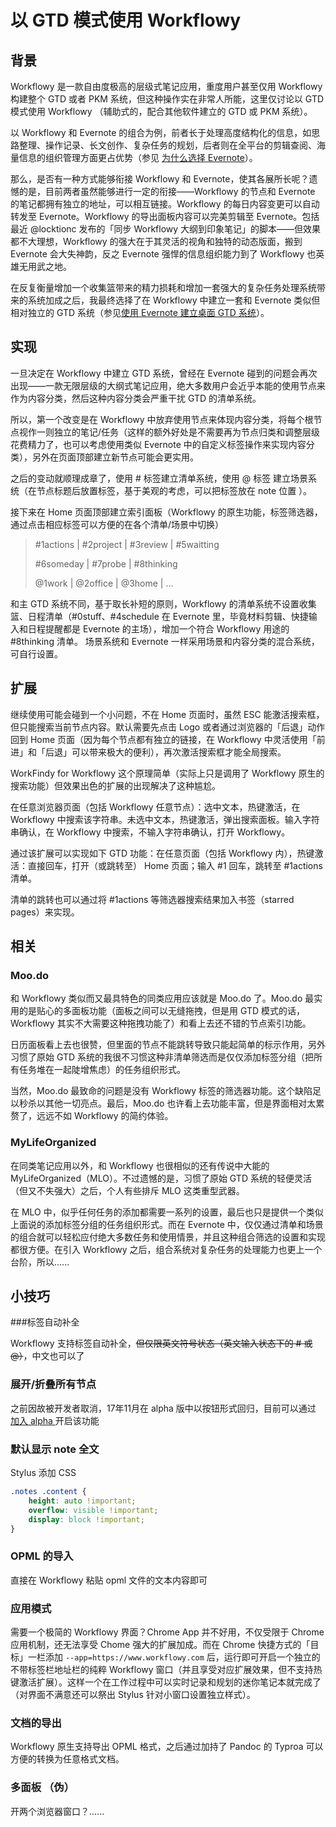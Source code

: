 # 以 GTD 模式使用 Workflowy

## 背景

Workflowy 是一款自由度极高的层级式笔记应用，重度用户甚至仅用 Workflowy 构建整个 GTD 或者 PKM 系统，但这种操作实在非常人所能，这里仅讨论以 GTD 模式使用 Workflowy （辅助式的，配合其他软件建立的 GTD 或 PKM 系统）。

以 Workflowy 和 Evernote 的组合为例，前者长于处理高度结构化的信息，如思路整理、操作记录、长文创作、复杂任务的规划，后者则在全平台的剪辑查阅、海量信息的组织管理方面更占优势（参见 [为什么选择 Evernote](https://cloudlet.info/t/366)）。

那么，是否有一种方式能够衔接 Workflowy 和 Evernote，使其各展所长呢？遗憾的是，目前两者虽然能够进行一定的衔接——Workflowy 的节点和 Evernote 的笔记都拥有独立的地址，可以相互链接。Workflowy 的每日内容变更可以自动转发至 Evernote。Workflowy 的导出面板内容可以完美剪辑至 Evernote。包括最近 @locktionc 发布的「同步 Workflowy 大纲到印象笔记」的脚本——但效果都不大理想，Workflowy 的强大在于其灵活的视角和独特的动态版面，搬到 Evernote 会大失神韵，反之 Evernote 强悍的信息组织能力到了 Workflowy 也英雄无用武之地。

在反复衡量增加一个收集篮带来的精力损耗和增加一套强大的复杂任务处理系统带来的系统加成之后，我最终选择了在 Workflowy 中建立一套和 Evernote 类似但相对独立的 GTD 系统（参见[使用 Evernote 建立桌面 GTD 系统](https://cloudlet.info/t/284)）。

## 实现

一旦决定在 Workflowy 中建立 GTD 系统，曾经在 Evernote 碰到的问题会再次出现——一款无限层级的大纲式笔记应用，绝大多数用户会近乎本能的使用节点来作为内容分类，然后这种内容分类会严重干扰 GTD 的清单系统。

所以，第一个改变是在 Workflowy 中放弃使用节点来体现内容分类，将每个根节点视作一则独立的笔记/任务（这样的额外好处是不需要再为节点归类和调整层级花费精力了，也可以考虑使用类似 Evernote 中的自定义标签操作来实现内容分类），另外在页面顶部建立新节点可能会更实用。

之后的变动就顺理成章了，使用 \# 标签建立清单系统，使用 @ 标签 建立场景系统（在节点标题后放置标签，基于美观的考虑，可以把标签放在 note 位置 ）。

接下来在 Home 页面顶部建立索引面板（Workflowy 的原生功能，标签筛选器，通过点击相应标签可以方便的在各个清单/场景中切换）

> \#1actions \| \#2project \| \#3review \| \#5waitting 
>
> \#6someday \| \#7probe \| \#8thinking
>
> @1work \| @2office \| @3home \| ...

和主 GTD 系统不同，基于取长补短的原则，Workflowy 的清单系统不设置收集篮、日程清单（#0stuff、\#4schedule 在 Evernote 里，毕竟材料剪辑、快捷输入和日程提醒都是 Evernote 的主场），增加一个符合 Workflowy 用途的 \#8thinking 清单。 场景系统和 Evernote 一样采用场景和内容分类的混合系统，可自行设置。

## 扩展

继续使用可能会碰到一个小问题，不在 Home 页面时，虽然 ESC 能激活搜索框，但只能搜索当前节点内容。默认需要先点击 Logo 或者通过浏览器的「后退」动作回到 Home 页面（因为每个节点都有独立的链接，在 Workflowy 中灵活使用「前进」和「后退」可以带来极大的便利），再次激活搜索框才能全局搜索。

WorkFindy for Workflowy 这个原理简单（实际上只是调用了 Workflowy 原生的搜索功能）但效果出色的扩展的出现解决了这种尴尬。

在任意浏览器页面（包括 Workflowy 任意节点）：选中文本，热键激活，在 Workflowy 中搜索该字符串。未选中文本，热键激活，弹出搜索面板。输入字符串确认，在 Workflowy 中搜索，不输入字符串确认，打开 Workflowy。

通过该扩展可以实现如下 GTD 功能：在任意页面（包括 Workflowy 内），热键激活：直接回车，打开（或跳转至） Home 页面；输入 \#1 回车，跳转至 \#1actions 清单。

清单的跳转也可以通过将 #1actions 等筛选器搜索结果加入书签（starred pages）来实现。

## 相关

### Moo.do

和 Workflowy 类似而又最具特色的同类应用应该就是 Moo.do 了。Moo.do 最实用的是贴心的多面板功能（面板之间可以无缝拖拽，但是用 GTD 模式的话，Workflowy 其实不大需要这种拖拽功能了）和看上去还不错的节点索引功能。

日历面板看上去也很赞，但里面的节点不能跳转导致只能起简单的标示作用，另外习惯了原始 GTD 系统的我很不习惯这种非清单筛选而是仅仅添加标签分组（把所有任务堆在一起陡增焦虑）的任务组织形式。

当然，Moo.do 最致命的问题是没有 Workflowy 标签的筛选器功能。这个缺陷足以秒杀以其他一切亮点。最后，Moo.do 也许看上去功能丰富，但是界面相对太累赘了，远远不如 Workflowy 的简约体验。

### MyLifeOrganized

在同类笔记应用以外，和 Workflowy 也很相似的还有传说中大能的 MyLifeOrganized（MLO）。不过遗憾的是，习惯了原始 GTD 系统的轻便灵活（但又不失强大）之后，个人有些排斥 MLO 这类重型武器。

在 MLO 中，似乎任何任务的添加都需要一系列的设置，最后也只是提供一个类似上面说的添加标签分组的任务组织形式。而在 Evernote 中，仅仅通过清单和场景的组合就可以轻松应付绝大多数任务和使用情景，并且这种组合筛选的设置和实现都很方便。在引入 Workflowy 之后，组合系统对复杂任务的处理能力也更上一个台阶，所以...... 

## 小技巧

###标签自动补全

Workflowy 支持标签自动补全，~~但仅限英文符号状态（英文输入状态下的 # 或 @）~~，中文也可以了

### 展开/折叠所有节点

之前因故被开发者取消，17年11月在 alpha 版中以按钮形式回归，目前可以通过 [加入 alpha ](https://workflowy.com/features/alpha)开启该功能

### 默认显示 note 全文

Stylus 添加 CSS

```css
.notes .content {
    height: auto !important; 
    overflow: visible !important;
    display: block !important; 
}
```

### OPML 的导入

直接在 Workflowy 粘贴 opml 文件的文本内容即可

### 应用模式

需要一个极简的 Workflowy 界面？Chrome App 并不好用，不仅受限于 Chrome 应用机制，还无法享受 Chome 强大的扩展加成。而在 Chrome 快捷方式的「目标」一栏添加 `--app=https://www.workflowy.com` 后，运行即可开启一个独立的不带标签栏地址栏的纯粹 Workflowy 窗口（并且享受对应扩展效果，但不支持热键激活扩展）。这样一个在工作过程中可以实时记录和规划的迷你笔记本就完成了（对界面不满意还可以祭出 Stylus 针对小窗口设置独立样式）。

### 文档的导出

Workflowy 原生支持导出 OPML 格式，之后通过加持了 Pandoc 的 Typroa 可以方便的转换为任意格式文档。

### 多面板 （伪）

开两个浏览器窗口？......


